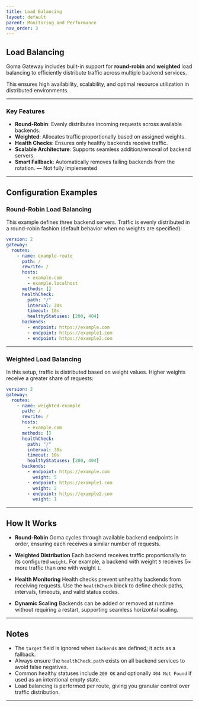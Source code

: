 ```yaml
---
title: Load Balancing
layout: default
parent: Monitoring and Performance
nav_order: 3
---
```



## Load Balancing

Goma Gateway includes built-in support for **round-robin** and **weighted** load balancing to efficiently distribute traffic across multiple backend services.

This ensures high availability, scalability, and optimal resource utilization in distributed environments.

---

###  Key Features

* **Round-Robin**: Evenly distributes incoming requests across available backends.
* **Weighted**: Allocates traffic proportionally based on assigned weights.
* **Health Checks**: Ensures only healthy backends receive traffic.
* **Scalable Architecture**: Supports seamless addition/removal of backend servers.
* **Smart Fallback**: Automatically removes failing backends from the rotation. — Not fully implemented

---

## Configuration Examples

### Round-Robin Load Balancing

This example defines three backend servers. Traffic is evenly distributed in a round-robin fashion (default behavior when no weights are specified):

```yaml
version: 2
gateway:
  routes:
    - name: example-route
      path: /
      rewrite: /
      hosts:
        - example.com
        - example.localhost
      methods: []
      healthCheck:
        path: "/"
        interval: 30s
        timeout: 10s
        healthyStatuses: [200, 404]
      backends:
        - endpoint: https://example.com
        - endpoint: https://example1.com
        - endpoint: https://example2.com
```

---

### Weighted Load Balancing

In this setup, traffic is distributed based on weight values. Higher weights receive a greater share of requests:

```yaml
version: 2
gateway:
  routes:
    - name: weighted-example
      path: /
      rewrite: /
      hosts:
        - example.com
      methods: []
      healthCheck:
        path: "/"
        interval: 30s
        timeout: 10s
        healthyStatuses: [200, 404]
      backends:
        - endpoint: https://example.com
          weight: 5
        - endpoint: https://example1.com
          weight: 2
        - endpoint: https://example2.com
          weight: 1
```

---

##  How It Works

* **Round-Robin**
  Goma cycles through available backend endpoints in order, ensuring each receives a similar number of requests.

* **Weighted Distribution**
  Each backend receives traffic proportionally to its configured `weight`. For example, a backend with weight `5` receives 5× more traffic than one with weight `1`.

* **Health Monitoring**
  Health checks prevent unhealthy backends from receiving requests. Use the `healthCheck` block to define check paths, intervals, timeouts, and valid status codes.

* **Dynamic Scaling**
  Backends can be added or removed at runtime without requiring a restart, supporting seamless horizontal scaling.

---

##  Notes

* The `target` field is ignored when `backends` are defined; it acts as a fallback.
* Always ensure the `healthCheck.path` exists on all backend services to avoid false negatives.
* Common healthy statuses include `200 OK` and optionally `404 Not Found` if used as an intentional empty state.
* Load balancing is performed per route, giving you granular control over traffic distribution.

---

